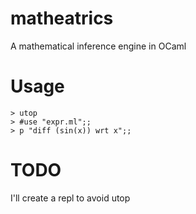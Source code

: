 # matheatrics
A mathematical inference engine in OCaml

# Usage

```shell
> utop
> #use "expr.ml";;
> p "diff (sin(x)) wrt x";;
```

# TODO

I'll create a repl to avoid utop
